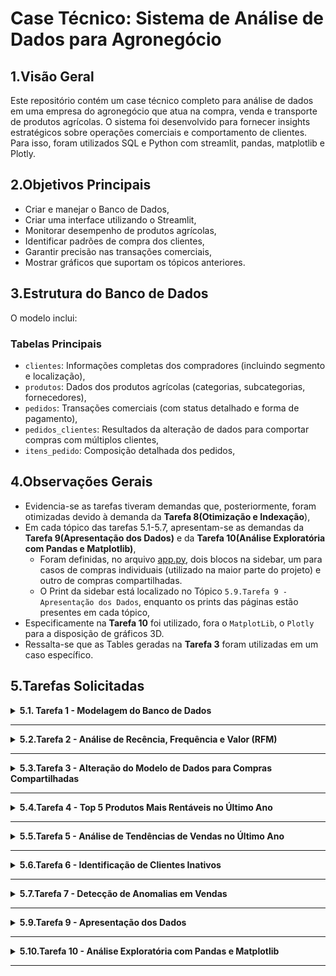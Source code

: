 # Case Técnico: Sistema de Análise de Dados para Agronegócio

## 1.Visão Geral
Este repositório contém um case técnico completo para análise de dados em uma empresa do agronegócio que atua na compra, venda e transporte de produtos agrícolas. O sistema foi desenvolvido para fornecer insights estratégicos sobre operações comerciais e comportamento de clientes. Para isso, foram utilizados SQL e Python com streamlit, pandas, matplotlib e Plotly.

## 2.Objetivos Principais
- Criar e manejar o Banco de Dados,
- Criar uma interface utilizando o Streamlit,
- Monitorar desempenho de produtos agrícolas,
- Identificar padrões de compra dos clientes,
- Garantir precisão nas transações comerciais,
- Mostrar gráficos que suportam os tópicos anteriores.

## 3.Estrutura do Banco de Dados
O modelo inclui:

### Tabelas Principais
- `clientes`: Informações completas dos compradores (incluindo segmento e localização),
- `produtos`: Dados dos produtos agrícolas (categorias, subcategorias, fornecedores),
- `pedidos`: Transações comerciais (com status detalhado e forma de pagamento),
- `pedidos_clientes`: Resultados da alteração de dados para comportar compras com múltiplos clientes,
- `itens_pedido`: Composição detalhada dos pedidos,

## 4.Observações Gerais
- Evidencia-se as tarefas tiveram demandas que, posteriormente, foram otimizadas devido à demanda da **Tarefa 8(Otimização e Indexação**), 
- Em cada tópico das tarefas 5.1-5.7, apresentam-se as demandas da **Tarefa 9(Apresentação dos Dados)** e da **Tarefa 10(Análise Exploratória com Pandas e Matplotlib)**,
  - Foram definidas, no arquivo [app.py](./app.py), dois blocos na sidebar, um para casos de compras individuais (utilizado na maior parte do projeto) e outro de compras compartilhadas.
  - O Print da sidebar está localizado no Tópico `5.9.Tarefa 9 - Apresentação dos Dados`, enquanto os prints das páginas estão presentes em cada tópico,
- Especificamente na **Tarefa 10** foi utilizado, fora o `MatplotLib`, o `Plotly` para a disposição de gráficos 3D.
- Ressalta-se que as Tables geradas na **Tarefa 3** foram utilizadas em um caso específico. 

## 5.Tarefas Solicitadas

<details>
<summary><strong>5.1. Tarefa 1 - Modelagem do Banco de Dados </strong></summary>
<br>
 <details>
 <summary><strong>SQL - DEMANDA OTIMIZADA</strong></summary>
  
 No arquivo [1-Query_Criação_Banco_Dados.sql](./queries/1-criacao__geral/1-Query_Criação_Banco_Dados.sql) é possível visualizar o script completo de criação da estrutura do banco de dados.
 Nele, estão presentes a inserção de dados manuais, junto com as melhorias aplicadas à demanda inicial. Sendo elas: 
 
 ###### 1. Aprimoramento da Tabela `clientes`
   **Melhoria**: Adição de campos de contato, localização e segmentação  
   **Justificativa**:  
   - Campos de email e telefone (`VARCHAR`) permitem comunicação direta para confirmação de pedidos e pós-venda  
   - Dados geográficos (cidade/UF) habilitam análises regionais e logística eficiente  
   - Segmentação por tipo e tamanho de empresa possibilita estratégias comerciais personalizadas
   
   **Melhoria**: Tornar campos obrigatórios (`NOT NULL`)  
   **Justificativa**:  
   - Garante completude dos dados cadastrais essenciais  
   - Elimina inconsistências em documentos fiscais e contratos 
 
 ###### 2. Aprimoramento da Tabela  `produtos`  
 **Melhoria**: Adição de subcategoria e fornecedor  
 **Justificativa**:  
 - Classificação detalhada (ex: grãos > soja) para análises precisas por tipo de cultura  
 - Rastreabilidade completa da cadeia de suprimentos agrícolas  
 
 **Melhoria**: Restrições `NOT NULL` e precisão numérica  
 **Justificativa**:  
 - Elimina produtos não identificados no inventário  
 - Padronização monetária com `NUMERIC(10,2)` para cálculos exatos
 
 ###### 3. Aprimoramento da Tabela  `pedidos`  
 **Melhoria**: Novos campos de status e forma de pagamento  
 **Justificativa**:  
 - Visibilidade completa do ciclo do pedido (do transporte à entrega)  
 - Análise de preferências de pagamento por região e perfil de cliente  
 
 **Melhoria**: Campos obrigatórios com maior precisão  
 **Justificativa**:  
 - Registro temporal confiável para análise sazonal  
 - Suporte a transações de alto valor com `NUMERIC(12,2)`  
 
 ###### 4. Consolidação da Tabela `itens_pedido`  
 **Melhoria**: Restrições de integridade  
 **Justificativa**:  
 - Quantidade e preço obrigatórios garantem precisão nos cálculos de:  
   - Volumes transportados  
   - Valores totais por item agrícola  
 </details>

  <details>
  <summary><strong>Print da tabela `clientes`</strong></summary>
  
  ![tabela_clientes](https://github.com/user-attachments/assets/e9475205-11b5-445f-b5f9-f27c154d257f)

  </details>
  
  <details>
  <summary><strong>Print da tabela `produtos`</strong></summary>
  
  ![tabela_produtos](https://github.com/user-attachments/assets/16ffc091-d3a3-4585-852b-2a0b43ed3b9d)

  </details>
  
  <details>
  <summary><strong>Print da tabela `pedidos`</strong></summary>
  
  ![tabela_pedidos](https://github.com/user-attachments/assets/527be7ca-5dac-4c68-bf50-2e6a6fbbbea8)

  </details>
  
  <details>
  <summary><strong>Print da tabela `itens_pedidos`</strong></summary>
  
  ![tabela_itens_pedidos](https://github.com/user-attachments/assets/fbecf3d2-a526-4d97-97e1-4f235507b304)

  </details>

</details>

---
<details>
<summary><strong>5.2.Tarefa 2 - Análise de Recência, Frequência e Valor (RFM)</strong></summary>
 <br>
 <details>
 <summary><strong>SQL - DEMANDA OTIMIZADA</strong></summary>
  
 No arquivo [2-Query_CTE_Rec_Feq_Valor.sql](./queries/2-clientes_individuais/2-Query_CTE_Rec_Feq_Valor.sql) é possível visualizar o script completo para consulta RFM.
 Nele, estão presentes as melhorias aplicadas à demanda inicial. Sendo elas: 
 
 ###### 1. Segmentação RFM Avançada
 **Melhoria**: Implementação de cálculo em três dimensões (Recência, Frequência, Valor Monetário) com filtros precisos  
 **Justificativa**:  
 - Elimina distorções de pedidos cancelados ou em processamento através do filtro `status_pedido = 'Entregue'`  
 - Considera apenas transações individuais com `eh_compartilhado = FALSE` para análise focada  
 - Cálculo otimizado via CTE melhora performance em grandes volumes de dados  
 
 ###### 2. Classificação por Quintis Padronizada  
 **Melhoria**: Atribuição de scores de 1-5 para cada métrica usando função `NTILE()`  
 **Justificativa**:  
 - Permite comparação relativa entre clientes de diferentes perfis  
 - Escala universal facilita a criação de grupos homogêneos (ex: top 20% em valor)  
 - Adaptável a variações sazonais do agronegócio  
 
 ###### 3. Score RFM Consolidado  
 **Melhoria**: Criação de um código composto (ex: "535") combinando as três dimensões  
 **Justificativa**:  
 - Gera um identificador único para cada segmento de cliente  
 - Simplifica a integração com sistemas de CRM e ferramentas de marketing  
 - Permite rápida identificação de perfis estratégicos (ex: "555" = clientes Premium)  
 
 ###### 4. Enriquecimento com Dados Cadastrais  
 **Melhoria**: Junção com tabela de clientes para adicionar atributos demográficos  
 **Justificativa**:  
 - Possibilita cruzamentos com localização (UF/cidade) para análise geográfica  
 - Incorpora segmento e tamanho da empresa para personalização de ofertas  
 - Facilita a criação de clusters comportamentais  
 
 ###### 5. Filtros de Qualidade de Dados  
 **Melhoria**: Exclusão de registros com valor_total ≤ 0 ou frequência = 0  
 **Justificativa**:  
 - Remove distorções de pedidos teste ou transações inválidas  
 - Garante base limpa para tomada de decisão comercial
 
 </details>
 
 <details>
 <summary><strong>PYTHON - DEMANDA OTIMIZADA</strong></summary>
 
  O script [rfm_analysis.py](./src/analytics/rfm_analysis.py) implementa uma interface interativa com base nos resultados da análise RFM, trazendo insights visuais e filtros avançados.
  
  ###### 1. KPIs Interativos no Topo  
  **Feature**: Painéis de métricas dinâmicos para indicadores-chave (ex: ticket médio, recência, valor total)  
  **Justificativa**:  
  - Apresenta uma visão resumida do comportamento de clientes logo no início  
  - Utiliza `st.metric()` para comunicação clara e visual de valores importantes  
  - Facilita decisões rápidas com base em dados atualizados em tempo real  
  
  ###### 2. Filtros Personalizados para Exploração dos Dados  
  **Feature**: Sliders e multiselect para refinar os dados com base em critérios comportamentais  
  **Justificativa**:  
  - Permite ao usuário focar em clientes inativos, segmentos específicos ou com baixa frequência  
  - Melhora a navegabilidade da aplicação com componentes interativos do `Streamlit`  
  - Garante análises direcionadas com impacto real em estratégias de CRM  
  
  ###### 3. Gráficos Interativos com Plotly  
  **Feature**: Visualizações como histogramas, gráficos de dispersão 3D e treemaps  
  **Justificativa**:  
  - Permite detectar padrões e outliers nos dados de RFM de forma intuitiva  
  - Facilita análises cruzadas com cores e dimensões categóricas como segmento e tamanho da empresa  
  - Enriquecido com `hover_data`, marcadores de filtro (`add_vline`) e agrupamentos hierárquicos  
  
  ###### 4. Dispersão 3D para RFM  
  **Feature**: Gráfico tridimensional para combinar recência, frequência e valor  
  **Justificativa**:  
  - Oferece visão holística dos clientes em um só gráfico  
  - Identifica grupos estratégicos como clientes premium ou inativos com alto valor  
  - Ideal para apresentações e tomadas de decisão com stakeholders  
  
  ###### 5. Identificação de Clientes Inativos de Alto Valor  
  **Feature**: Ranking dos 10 principais clientes inativos com maior ticket médio  
  **Justificativa**:  
  - Gera leads para ações comerciais direcionadas  
  - Visual simplificado em gráfico de barras com destaque por segmento  
  - Facilita reativação de contas valiosas e aumento de receita  
  
  ###### 6. Segmentação Temporal com `pd.cut()`  
  **Feature**: Agrupamento de clientes por tempo desde o último pedido  
  **Justificativa**:  
  - Classifica automaticamente clientes em grupos (ativo, inativo, churn)  
  - Baseado em regras de negócio com faixas customizadas  
  - Alimenta a visualização em treemap para representar a base de clientes de forma hierárquica  
  
  ###### 7. Análise de Formas de Pagamento  
  **Feature**: Gráfico `sunburst` para distribuição de formas de pagamento por segmento  
  **Justificativa**:  
  - Identifica preferências de pagamento por perfil de cliente  
  - Suporte à tomada de decisão em políticas comerciais e negociações financeiras  
  
  ###### 8. Visualização de Dados Brutos e Exportação  
  **Feature**: Tabela de dados completa com opção para download em CSV  
  **Justificativa**:  
  - Proporciona transparência e validação dos dados apresentados  
  - Facilita exportação para análises externas e relatórios personalizados  
  - Interface amigável com `checkbox` para ativação opcional
 
  </details>
  
  <details>
  <summary><strong>Print da Página Análise RFM</strong></summary>
    
  ![Análise RFM](https://github.com/user-attachments/assets/fd05118a-179b-4f87-a631-8cd6ad079957)

  </details>
</details>

---
<details>
<summary><strong>5.3.Tarefa 3 - Alteração do Modelo de Dados para Compras Compartilhadas</strong></summary>
 <br>
 <details>
 <summary><strong>SQL - DEMANDA OTIMIZADA</strong></summary>
  
   No arquivo [3.1-Query_criacao_compras_compartilhadas.sql](./queries/3-clientes_multiplos/3.1-Query_criacao_compras_compartilhadas.sql), é possível visualizar o script completo para a reestruturação do modelo de dados com suporte a pedidos com múltiplos clientes. Além disso, o arquivo [3.2-Query_visualizacao_completa.sql](./queries/3-clientes_multiplos/3.2-Query_visualizacao_completa.sql) apresenta uma visualização consolidada desses dados. Neles, estão presentes as melhorias aplicadas à demanda inicial. Sendo elas:
 
 ###### 1. Normalização da Relação N:N entre Pedidos e Clientes  
 **Melhoria**: Criação da tabela `pedido_clientes` para permitir associação de múltiplos clientes a um único pedido  
 **Justificativa**:  
 - Substitui a relação 1:N por uma N:N com chave composta (`id_pedido`, `id_cliente`)  
 - Permite rastrear participação proporcional de cada cliente no pedido via `percentual_participacao`  
 - Introduz campo `eh_responsavel_pagamento` para controle financeiro e gestão de cobrança  
 
 ###### 2. Migração Estruturada dos Dados Existentes  
 **Melhoria**: Conversão automatizada dos dados antigos para a nova estrutura de associação  
 **Justificativa**:  
 - Preserva os pedidos existentes com 100% de participação para o cliente original  
 - Evita perda de dados e mantém integridade referencial  
 
 ###### 3. Simulação de Cenários Realistas de Compartilhamento  
 **Melhoria**: Atribuição probabilística de múltiplos clientes por pedido para simular compras compartilhadas  
 **Justificativa**:  
 - Geração de dados com 60% pedidos individuais, 30% com 2 clientes e 10% com 3 clientes  
 - Aplicação de diferentes percentuais de participação (ex: 60/40 e 50/30/20) para realismo na análise  
 - Uso de CTEs para controle e clareza na geração dos dados  
 
 ###### 4. Indicador de Compartilhamento na Tabela de Pedidos  
 **Melhoria**: Inclusão do campo `eh_compartilhado` na tabela `pedidos`  
 **Justificativa**:  
 - Permite rápida identificação e segmentação de pedidos compartilhados  
 - Facilita análises e filtros em dashboards ou relatórios SQL  
 
 ###### 5. Consulta Agregada com Participantes por Pedido  
 **Melhoria**: Query final com `JOINs` e `STRING_AGG` para exibir clientes e participações por pedido  
 **Justificativa**:  
 - Apresenta visão consolidada dos pedidos e seus participantes de forma clara e organizada  
 - Permite validar corretamente os dados migrados e simulados
 </details>

<details>
  <summary><strong>PYTHON - DEMANDA OTIMIZADA</strong></summary>
  
  O script [pedidos_compartilhados.py](./src/analytics/pedidos_compartilhados.py) está a análise especializada em transações com múltiplos participantes.
    
  ###### 1. **KPIs Estratégicos**
  - **Feature**:
  - Total de pedidos compartilhados
  - Média de participantes por pedido
  - Valor médio das transações
  - **Justificativa**: Fornece uma visão instantânea do volume e importância dessas transações

  ###### 2. **Evolução Temporal**
  - **Feature**: Gráfico de linhas mostrando a variação mensal de pedidos
  - **Justificativa**: Identifica tendências e sazonalidade nas compras conjuntas
  
  ###### 3. **Distribuição de Participantes**
  - **Feature**: Gráfico de pizza mostrando proporção de pedidos por quantidade de participantes
  - **Justificativa**: Revela o padrão de compartilhamento mais comum
  
  ###### 4. **Top Clientes Principais**
  - **Feature**: Ranking dos 10 clientes que mais iniciam pedidos compartilhados
  - **Justificativa**: Identifica os líderes naturais de compras coletivas
  
  ###### 5. **Tabela Detalhada**
  - **Feature**: Listagem completa com todos os pedidos e participantes
  - **Justificativa**: Permite análise granular caso a caso

 </details>
 
  <details>
  <summary><strong>Print da Tabela `pedidos_clientes` </strong></summary>
      
  ![tabela_pedidos_clientes](https://github.com/user-attachments/assets/c4791acf-6901-43ae-9791-8f2fadafed98)

  </details>
  
  <details>
  <summary><strong>Print da Página de Pedidos Compartilhados </strong></summary>
      
  ![Análises Compartilhadas](https://github.com/user-attachments/assets/0da95ca0-9ae3-46f2-8deb-00b1ac1cf13d)

  </details> 
</details>

---
<details>
<summary><strong>5.4.Tarefa 4 - Top 5 Produtos Mais Rentáveis no Último Ano</strong></summary>
 <br>
 <details>
 <summary><strong>SQL - DEMANDA OTIMIZADA</strong></summary>
  
   No arquivo [4-Query_CTE_Produtos_Rentaveis.sql](./queries/2-clientes_individuais/4-Query_CTE_Produtos_Rentaveis.sql) é possível visualizar o script completo para calcular os 5 produtos mais rentáveis do último ano.  
  Nele, estão presentes as melhorias aplicadas à demanda inicial. Sendo elas:
  
  ###### 1. Cálculo de Receita Total por Produto com CTE  
  **Melhoria**: Utilização de Common Table Expressions (CTE) para calcular a receita total por produto e calcular o percentual de contribuição de cada produto para a receita geral  
  **Justificativa**:  
  - Organiza o cálculo em etapas lógicas, facilitando a manutenção e a leitura  
  - A CTE `receita_geral` calcula a receita total de todos os pedidos concluídos, garantindo que o cálculo da rentabilidade dos produtos seja feito com base na receita total correta  
  - O uso de `COALESCE` assegura que valores nulos sejam tratados como zero, evitando resultados errôneos  
  - A utilização de `DENSE_RANK()` permite classificar os produtos de maneira eficiente, facilitando a extração dos 5 produtos mais rentáveis
  </details>
 <details>
  
 <summary><strong>PYTHON - DEMANDA OTIMIZADA</strong></summary>
 
 No arquivo [top_produtos.py](./scr/analytics/5-top5_produtos_rentaveis/top_produtos.py) é possível visualizar o script em Python que utiliza Streamlit e Plotly para exibir visualmente os 5 produtos mais rentáveis.  
 Nele, estão presentes as seguintes features:
 
 ###### 1. Exibição de KPIs Principais  
 **Feature**: Exibição de indicadores chave de performance (KPIs) para o usuário, incluindo "Total de Produtos", "Receita Total Geral", "Receita Top 5" e outros detalhes importantes  
 **Justificativa**:  
 - Apresenta as métricas mais relevantes de forma clara e acessível  
 - Permite ao usuário visualizar rapidamente a contribuição dos 5 produtos mais rentáveis em relação ao total de receita
 
 ###### 2. Visualização Interativa com Gráficos  
 **Feature**: Utilização de gráficos interativos, como o gráfico de barras (ranking de rentabilidade) e o gráfico de sunburst (distribuição por categoria)  
 **Justificativa**:  
 - Gráficos interativos tornam os dados mais acessíveis e dinâmicos, permitindo ao usuário explorar as informações de maneira mais intuitiva  
 - O gráfico de barras facilita a comparação dos produtos mais rentáveis, enquanto o gráfico de sunburst ajuda a visualizar a distribuição de receita entre categorias e subcategorias
 
 ###### 3. Exibição de Detalhes Expansíveis por Produto  
 **Feature**: Utilização do componente `st.expander` para permitir que o usuário veja detalhes adicionais sobre cada produto, como unidades vendidas, preço médio e percentual da receita geral  
 **Justificativa**:  
 - Oferece uma maneira compacta de acessar informações detalhadas sem sobrecarregar a interface  
 - Permite ao usuário explorar dados específicos sobre cada produto de forma organizada
 
 ###### 4. Relação entre Preço Médio e Unidades Vendidas  
 **Feature**: Gráfico de dispersão que relaciona o preço médio dos produtos com a quantidade de unidades vendidas  
 **Justificativa**:  
 - Ajuda a identificar padrões, como produtos com preços altos e grandes volumes de vendas, ou produtos com preços baixos, mas alta rentabilidade  
 - Fornece uma visão estratégica para decisões de precificação e vendas
 
 ###### 5. Download de Dados Brutos  
 **Feature**: Possibilidade de baixar os dados completos como arquivo CSV  
 **Justificativa**:  
 - Permite ao usuário realizar uma análise mais profunda dos dados fora da plataforma  
 - Facilita a exportação dos dados para relatórios ou outras ferramentas de análise
 </details>

 <details>
 <summary><strong>Print da Análise dos Top 5 produtos mais Rentáveis (Último ANO)</strong></summary>
  
 ![Análise Top 5](https://github.com/user-attachments/assets/c22204e3-6f53-4acc-868e-126068854818)

 </details>
</details>

---
<details>
<summary><strong>5.5.Tarefa 5 - Análise de Tendências de Vendas no Último Ano</strong></summary>
 <br>
 <details>
 <summary><strong>SQL - DEMANDA OTIMIZADA</strong></summary>
 
   No arquivo [5-Query_CTE_Tendencias_Vendas.sql](./queries/2-clientes_individuais/5-Query_CTE_Tendencias_Vendas.sql) é possível visualizar o script completo para calcular a análise de tendências de vendas no último ano.  
 Nele, estão presentes as melhorias aplicadas à demanda inicial. Sendo elas:
 
 ###### 1. CTE (Common Table Expressions)  
 **Melhoria**: Uso de CTE para organizar as etapas de cálculo, garantindo clareza e modularidade no código.  
 **Justificativa**:  
 - Organiza o código em blocos lógicos, tornando mais fácil a manutenção e a leitura  
 - A utilização de CTEs permite dividir o processo de agregação e análise de forma clara e eficaz, facilitando a compreensão dos cálculos realizados.
 
 ###### 2. Função de Janela - `LAG()`  
 **Melhoria**: Utilização da função `LAG()` para calcular o crescimento percentual de vendas em comparação ao mês anterior.  
 **Justificativa**:  
 - O uso de `LAG()` permite comparar o valor de vendas de um mês com o anterior de forma eficiente  
 - Essa comparação possibilita o cálculo do crescimento percentual, importante para a análise de tendências ao longo do tempo.
 
 ###### 3. Formatação de Data com `TO_CHAR()`  
 **Melhoria**: Formatação da data no formato 'YYYY-MM' para análise mensal.  
 **Justificativa**:  
 - A função `TO_CHAR()` permite agrupar as vendas por mês, fazendo com que os dados possam ser analisados de maneira temporal (mensal), facilitando a análise de tendências ao longo do tempo.
 
 ###### 4. Cálculo do Crescimento Percentual Seguro  
 **Melhoria**: Cálculo do crescimento percentual de forma robusta, tratando casos onde o mês anterior pode ter vendas nulas ou iguais a zero.  
 **Justificativa**:  
 - Garantir que o cálculo do crescimento percentual seja feito de forma segura e sem causar erros em casos de dados faltantes ou zero, evitando inconsistências nos resultados.
 
 ###### 5. Forma de Pagamento Mais Comum  
 **Melhoria**: Subconsulta para identificar a forma de pagamento mais utilizada em cada mês.  
 **Justificativa**:  
 - Essa informação ajuda a entender o comportamento de compra do cliente ao longo do tempo, o que pode ser útil para estratégias de marketing ou ajustes nos métodos de pagamento.
 
 ###### 6. Resultado Final com Status de Dados  
 **Melhoria**: Inclusão de uma verificação para garantir que a consulta retorne dados e indique se há ou não pedidos no período.  
 **Justificativa**:  
 - A verificação do status de dados assegura que o usuário saiba se os dados estão disponíveis ou se não há pedidos no período analisado, ajudando a evitar confusões na análise.
 </details>
 
 <details>
 <summary><strong>PYTHON - DEMANDA OTIMIZADA</strong></summary>
 
   No arquivo [tendencia_vendas.py](./scr/analytics/tendencia_vendas.py) é possível visualizar o script em Python que utiliza Streamlit e Plotly para exibir visualmente as tendências de vendas.  
 Nele, estão presentes as seguintes features:
 
 ###### 1. Carregamento de Dados com `run_query()`  
 **Feature**: O código carrega os dados da consulta SQL usando a função `run_query()` para obter as informações em formato de DataFrame.  
 **Justificativa**:  
 - A separação entre a consulta SQL e a lógica Python melhora a manutenção do código e facilita a reutilização da consulta em diferentes contextos.
 
 ###### 2. Tratamento de Dados e Verificação de Colunas  
 **Feature**: Verificação se todas as colunas necessárias estão presentes e tratamento de dados para garantir que as colunas numéricas sejam convertidas corretamente.  
 **Justificativa**:  
 - Garantir que os dados estejam formatados corretamente antes de serem analisados ou exibidos  
 - A verificação das colunas ajuda a evitar erros de execução e garante que as métricas essenciais sejam calculadas corretamente.
 
 ###### 3. Exibição de KPIs  
 **Feature**: Exibição de KPIs importantes como "Último Mês", "Vendas Último Mês", "Crescimento", "Clientes Ativos", entre outros.  
 **Justificativa**:  
 - KPIs fornecem informações rápidas e resumidas sobre a performance do mês mais recente, ajudando na análise estratégica das vendas.
 
 ###### 4. Cálculo de Média Móvel de 3 Meses  
 **Feature**: Cálculo da média móvel de 3 meses para suavizar as flutuações mensais e obter uma visão mais estável da tendência de vendas.  
 **Justificativa**:  
 - A média móvel de 3 meses é uma técnica comum para identificar tendências de longo prazo e reduzir a volatilidade dos dados mensais.
 
 ###### 5. Gráfico de Tendência de Vendas  
 **Feature**: Exibição de um gráfico de linha interativo que mostra a evolução das vendas mensais, incluindo a média móvel.  
 **Justificativa**:  
 - A visualização gráfica facilita a interpretação das tendências ao longo do tempo, permitindo que o usuário identifique facilmente períodos de crescimento ou queda nas vendas.
 
 ###### 6. Gráfico de Crescimento Percentual  
 **Feature**: Exibição de barras de crescimento percentual, com uma linha de referência zero para facilitar a comparação entre meses.  
 **Justificativa**:  
 - A representação visual do crescimento percentual ajuda a entender as variações nas vendas de um mês para outro e facilita a identificação de períodos de alto ou baixo crescimento.
 
 ###### 7. Comparativo de Desempenho Multidimensional  
 **Feature**: Gráfico de dispersão interativo que compara várias dimensões de desempenho, como vendas, pedidos e crescimento percentual, ao mesmo tempo.  
 **Justificativa**:  
 - A análise multidimensional permite uma compreensão mais abrangente das tendências, fornecendo uma visão completa de como diferentes fatores impactam as vendas.
 
 ###### 8. Distribuição de Métricas Mensais com Boxplots  
 **Feature**: Boxplots para visualizar a distribuição de vendas, pedidos, ticket médio e clientes ativos ao longo dos meses.  
 **Justificativa**:  
 - Os boxplots ajudam a visualizar a dispersão dos dados e identificar outliers, oferecendo insights sobre a variação dos dados de maneira clara e eficiente.
 
 ###### 9. Formas de Pagamento ao Longo do Tempo  
 **Feature**: Gráfico de barras mostrando as formas de pagamento mais utilizadas ao longo do tempo.  
 **Justificativa**:  
 - A análise das formas de pagamento ajuda a entender o comportamento do consumidor, o que pode ser útil para decisões estratégicas, como quais formas de pagamento promover mais.
 
 ###### 10. Opção de Download de Dados  
 **Feature**: Possibilidade de o usuário baixar os dados brutos em formato CSV.  
 **Justificativa**:  
 - Oferecer a opção de download facilita a análise externa dos dados e permite ao usuário realizar mais profundidade em seus próprios estudos ou relatórios.
 </details>
 
 <details>
 <summary><strong>Print da Página de Tedência de Vendas Mensais</strong></summary>

  ![Análise Tendência](https://github.com/user-attachments/assets/b65a0331-a80c-4dae-b00d-94f17dc4e454)

 </details>
</details>

---
<details>
<summary><strong>5.6.Tarefa 6 - Identificação de Clientes Inativos</strong></summary>
 <br>
 <details>
 <summary><strong>SQL - DEMANDA OTIMIZADA</strong></summary>
  
   No arquivo [6-Query_CTE_Clientes_Inativos.sql](./queries/6-Query_CTE_Clientes_Inativos.sql) está o script SQL que identifica os clientes que não realizaram pedidos nos últimos 6 meses.  
  O script apresenta as melhorias realizadas para otimizar a consulta.
  
  ###### 1. CTE (Common Table Expressions)  
  **Melhoria**: Uso de CTE para calcular a data do último pedido de cada cliente.  
  **Justificativa**:  
  - Organiza a consulta em uma estrutura lógica e modular  
  - Facilita a leitura e a manutenção do código
  - Permite cálculo preciso da inatividade considerando apenas pedidos entregues
  
  ###### 2. Função de Janela - `MAX()`  
  **Melhoria**: Utilização da função `MAX()` para calcular a data do último pedido realizado pelo cliente.  
  **Justificativa**:  
  - Identifica precisamente a última interação do cliente
  - Filtra pedidos compartilhados para análise individual
  
  ###### 3. Classificação de Status  
  **Melhoria**: Categorização em:
  - "Nunca comprou" (sem pedidos)
  - "Inativo há mais de 6 meses" 
  - "Ativo" (compras recentes)
  
  **Justificativa**:  
  - Segmentação clara para estratégias de recuperação
  - Diferenciação entre leads nunca convertidos e clientes inativos
  
  ###### 4. Cálculo de Dias de Inatividade  
  **Melhoria**: Diferença em dias entre a data atual e último pedido  
  **Justificativa**:  
  - Métrica quantitativa para priorização
  - Base para filtros interativos no dashboard
 </details>
 
 <details>
  <summary><strong>PYTHON - DASHBOARD INTERATIVO</strong></summary>
  
   No arquivo [clientes_inativos.py](./src/analytics/clientes_inativos.py) está o script em Python que utiliza Streamlit e Plotly para análise avançada.

 ###### 1. Análise Quantitativa  
 **Feature**: 
 - 8 KPIs estratégicos (total, inatividade média, potencial de recuperação)
 - Cálculo de valor potencial estimado (R$ 1.500/cliente)  
 **Justificativa**:  
 - Visão executiva imediata do impacto
 - Priorização por potencial de retorno

 ###### 2. Filtros Avançados  
 **Feature**: 
 - Filtro combinado por status + segmento + faixa de dias
 - Detecção automática de valores únicos  
 **Justificativa**:  
 - Análise segmentada por perfil de cliente
 - Flexibilidade para diferentes cenários

 ###### 3. Visualizações Integradas  
 **Feature**: 4 abas com:
 1. Distribuição (status/segmento)
 2. Análise temporal (mensal/trimestral)
 3. Mapa geográfico interativo
 4. Detalhamento por cliente  
 **Justificativa**:  
 - Análise multivariada em um único painel
 - Identificação de padrões regionais e temporais

 ###### 4. Detalhamento Ação  
 **Feature**: 
 - Top 10 clientes prioritários (maior inatividade)
 - Amostra aleatória de leads não convertidos
 - Linha do tempo interativa  
 **Justificativa**:  
 - Foco em oportunidades específicas
 - Visualização do histórico por cliente

 ###### 5. Exportação Inteligente  
 **Feature**: 
 - Download dos dados filtrados em CSV
 - Formatação condicional nos dados exibidos  
 **Justificativa**:  
 - Integração com outras ferramentas
 - Dados prontos para ações de CRM

 ###### 6. Tratamento de Edge Cases  
 **Feature**: 
 - Verificação de dados vazios
 - Adaptação automática para pequenas amostras
 - Fallbacks para visualizações não disponíveis  
 **Justificativa**:  
 - Robustez em diferentes cenários
 - Experiência do usuário consistente
 </details>

 <details>
 <summary><strong>Print da Página de Análise de Clientes Inativos</strong></summary>

   ![Análise cliente Distribuição](https://github.com/user-attachments/assets/c8d8773f-cb7e-458a-928e-762508d2fd8b)

 </details>

 <details>
 <summary><strong>Análise Temporal</strong></summary>

   ![Análise cliente Temporal](https://github.com/user-attachments/assets/582d7ea8-89e4-4a7f-b4cf-b4517e92d62b)

 </details>

 <details>
 <summary><strong>Análise Geográfica</strong></summary>

  ![Análise cliente Geográfica](https://github.com/user-attachments/assets/d335f77d-5656-4070-9e7c-dfe3184198f9)

 </details>

  <details>
 <summary><strong>Análise Detalhada</strong></summary>

  ![Análise cliente Detalhes](https://github.com/user-attachments/assets/a8df93a9-658a-4cc2-bbdc-e327d8e69881)

 </details> 

</details>
 
---
<details>
<summary><strong>5.7.Tarefa 7 - Detecção de Anomalias em Vendas</strong></summary>
 <br>
 
 <details>
 <summary><strong>SQL - DEMANDA OTIMIZADA</strong></summary>
 
   No arquivo [7-Query_CTE_Anomalias_Vendas.sql](./queries/2-clientes_individuais/7-Query_CTE_Anomalias_Vendas.sql) está o script SQL que encontra pedidos onde o valor total registrado não bate com a soma dos itens (itens_pedido.quantidade * preco_unitario).
 
 ###### 1. CTE (Common Table Expressions)  
 **Melhoria**: Utilização de uma CTE chamada `calculo_valor_pedidos` para calcular a diferença entre o valor registrado no pedido e o valor calculado com base nos itens.  
 **Justificativa**:  
 - A CTE facilita a organização do código, separando a parte de cálculo da diferença dos valores e agrupando a consulta para identificar as anomalias.
 
 ###### 2. Cálculo da Diferença Absoluta e Percentual  
 **Melhoria**: O cálculo da diferença absoluta entre o valor total registrado e o valor calculado (itens_pedido.quantidade * preco_unitario) e a diferença percentual com tratamento de divisão por zero.  
 **Justificativa**:  
 - A diferença absoluta permite entender a discrepância em termos de valor monetário, enquanto a diferença percentual ajuda a identificar discrepâncias em termos relativos.
 
 ###### 3. Identificação de Anomalias com Base nas Diferenças  
 **Melhoria**: Inclusão de um `CASE` para categorizar as discrepâncias entre os valores como "Valor correto", "Disparidade Pequena", "Disparidade Moderada" ou "Disparidade Grande".  
 **Justificativa**:  
 - Isso permite que a análise seja mais granular, ajudando a priorizar a investigação de anomalias com maior discrepância.
 
 ###### 4. Filtragem de Anomalias  
 **Melhoria**: A consulta filtra os pedidos em que o valor total registrado e o valor calculado são diferentes, considerando também casos onde um dos valores é zero e o outro é diferente de zero.  
 **Justificativa**:  
 - Essa filtragem assegura que estamos analisando apenas os casos de discrepâncias reais, como a ausência de valores registrados ou cálculos errôneos.
</details>

 <details>
 <summary><strong>PYTHON - DEMANDA OTIMIZADA</strong></summary>
 
   No arquivo [anomalias_vendas.py](./src/analytics/anomalias_vendas.py) está o script em Python que utiliza Streamlit e Plotly para exibir a análise de anomalias em vendas.
 
 ###### 1. Carregamento de Dados com `run_query()`  
 **Feature**: O código carrega os dados da consulta SQL usando a função `run_query()` para obter as informações em formato de DataFrame.  
 **Justificativa**:  
 - A separação entre a consulta SQL e a lógica Python melhora a manutenção do código e facilita a reutilização da consulta em diferentes contextos.
 
 ###### 2. Cálculo de Diferença e Severidade  
 **Feature**: O código calcula a diferença entre o valor total registrado e o valor calculado, além de categorizar as anomalias com base na severidade (pequena, moderada ou grande).  
 **Justificativa**:  
 - A categorização da severidade ajuda a priorizar a análise de anomalias mais significativas, permitindo uma ação mais direcionada.
 
 ###### 3. Exibição de KPIs  
 **Feature**: Exibição de KPIs importantes, como o número total de anomalias, a quantidade de pedidos com disparidade pequena, moderada ou grande.  
 **Justificativa**:  
 - Esses KPIs fornecem uma visão rápida sobre a gravidade das discrepâncias, ajudando a monitorar o impacto das anomalias nos pedidos.
 
 ###### 4. Filtros de Severidade e Valor  
 **Feature**: Filtros interativos que permitem selecionar a severidade das discrepâncias (pequena, moderada, grande) e o intervalo de valores das diferenças.  
 **Justificativa**:  
 - O uso de filtros interativos proporciona flexibilidade ao usuário, permitindo refinar a análise e visualizar apenas os pedidos mais críticos.
 
 ###### 5. Visualização de Disparidades por Severidade  
 **Feature**: Exibição de gráficos de barras e pizza para mostrar a distribuição das anomalias por severidade e a comparação entre os valores registrados e calculados.  
 **Justificativa**:  
 - A visualização gráfica facilita a identificação de padrões e facilita a compreensão do impacto das anomalias.
 
 ###### 6. Detalhamento de Anomalias  
 **Feature**: Tabela com os detalhes dos pedidos que apresentaram discrepâncias, exibindo os valores registrados e calculados.  
 **Justificativa**:  
 - O detalhamento permite que o usuário visualize diretamente os pedidos problemáticos, facilitando a correção e acompanhamento.
 
 ###### 7. Exportação de Dados  
 **Feature**: Opção de download dos dados filtrados em formato CSV.  
 **Justificativa**:  
 - A exportação de dados facilita a análise externa e permite que o usuário utilize os dados para relatórios ou outras análises detalhadas.
 </details>

 <details>
 <summary><strong>Print da Página de Análise de Anomalias de Vendas</strong></summary>
    
 ![Análise Anomalias](https://github.com/user-attachments/assets/81edb322-233b-4597-b938-bf492e40124a)

 </details>
</details>

---
<details>
  <summary><strong>5.9.Tarefa 9 - Apresentação dos Dados</strong></summary>
  <br>
  <details>
    <summary><strong>PYTHON - DEMANDA OTIMIZADA</strong></summary>
    
  No arquivo [app.py](./app.py) está o dashboard principal que integra análises de dados de clientes e vendas, desenvolvido com Streamlit.
  
  ###### 1. **Navegação Hierárquica Intuitiva**
  - **Feature**: Sistema de seleção em dois níveis (tipo de análise > análise específica)
  - **Justificativa**: Organiza as funcionalidades de forma lógica e reduz a sobrecarga de opções
  
  ###### 2. **Análises Individuais Avançadas**
  - **Feature**:
    - RFM (Recência, Frequência, Valor)
    - Top produtos
    - Tendências temporais
    - Detecção de anomalias
  - **Justificativa**: Permite entender profundamente o comportamento individual de cada cliente
  
  ###### 3. **Análises de Pedidos Compartilhados**
  - **Feature**:
    - Visualização de participação percentual
    - Identificação de clientes frequentes em compras conjuntas
    - KPIs de valor compartilhado
  - **Justificativa**: Atende casos de uso complexos com múltiplos participantes
  
  ###### 4. **Visualização de Dados Interativa**
  - **Feature**:
    - Gráficos dinâmicos com Plotly
    - KPIs em tempo real
    - Tabelas detalhadas
  - **Justificativa**: Transforma dados complexos em insights acionáveis
  
  ###### 5. **Infraestrutura Técnica**
  - **Feature**:
    - Conexão direta com PostgreSQL
    - Cache inteligente de queries
    - Design responsivo
  - **Justificativa**: Garante performance e atualização em tempo real
  
  ###### 6. **Experiência do Usuário**
  - **Feature**:
    - Tema visual personalizado
    - Layout otimizado
    - Navegação simplificada
  - **Justificativa**: Aumenta a produtividade na análise diária
    
  </details>

  <details>
  <summary><strong>Print da SideBar Análises Individuais</strong></summary>
  
  ![Análises Individuais](https://github.com/user-attachments/assets/9fe27c1e-ac43-4905-92bf-3b45df883ffd)

  </details>

  <details>
   <summary><strong>Print da SideBar Análises Compartilhadas</strong></summary>
  
  ![Análises Compartilhadas](https://github.com/user-attachments/assets/2c96827e-d946-46dd-935d-190668a45a26)

  </details>

  
</details>

---
<details>
  <summary><strong>5.10.Tarefa 10 - Análise Exploratória com Pandas e Matplotlib</strong></summary>
  
  Também utilizou-se o `Plotly`. Todos os prints referentes a essa tarefa estão diluídos nas tarefas 5.2-5.7
    
  </details>
</details>

---
